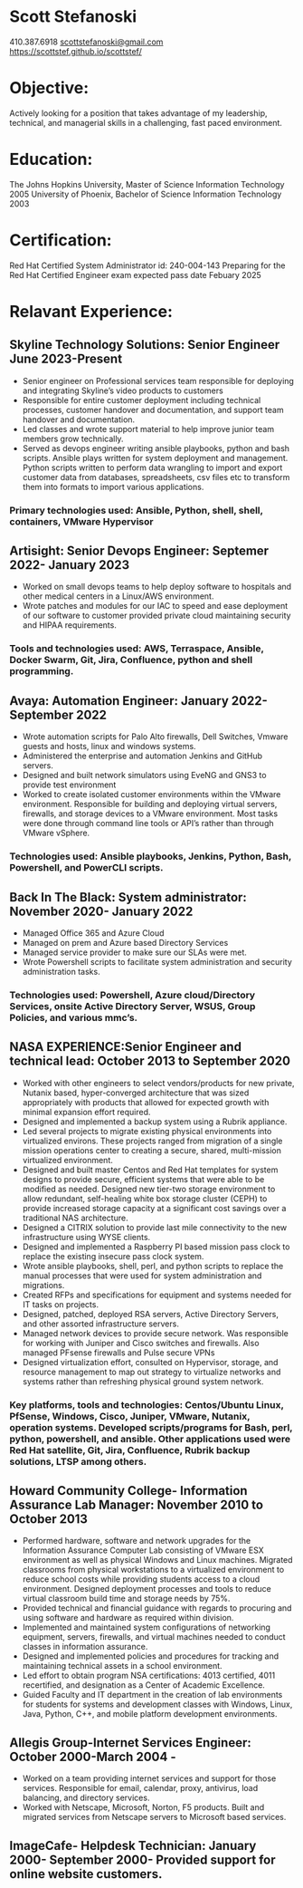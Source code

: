 # Scott Stefanoski
410.387.6918 
scottstefanoski@gmail.com
https://scottstef.github.io/scottstef/

# Objective: 
Actively looking for a position that takes advantage of my leadership, technical, and managerial skills in a challenging, fast paced environment.

# Education:  
The Johns Hopkins University, Master of Science Information Technology 2005
University of Phoenix, Bachelor of Science Information Technology 2003

# Certification: 
Red Hat Certified System Administrator id: 240-004-143
                       Preparing for the Red Hat Certified Engineer exam expected pass date Febuary 2025 

# Relavant Experience:
## Skyline Technology Solutions:  Senior Engineer June 2023-Present
- Senior engineer on Professional services team responsible for deploying and integrating Skyline’s video products to customers
- Responsible for entire customer deployment including technical processes, customer handover and documentation, and support team handover and documentation.
- Led classes and wrote support material to help improve junior team members grow technically.
- Served as devops engineer writing ansible playbooks, python and bash scripts.  Ansible plays written for system deployment and management. Python scripts written to perform data wrangling to import and export customer data from databases, spreadsheets, csv files etc to transform them into formats to import various applications.
### Primary technologies used: Ansible, Python, shell, shell, containers, VMware Hypervisor

## Artisight: Senior Devops Engineer: Septemer 2022- January 2023
- Worked on small devops teams to help deploy software to hospitals and other medical centers in a Linux/AWS environment.
- Wrote patches and modules for our IAC to speed and ease deployment of our software to customer provided private cloud maintaining security and HIPAA requirements.
### Tools and technologies used: AWS, Terraspace, Ansible, Docker Swarm, Git, Jira, Confluence, python and shell programming.

## Avaya: Automation Engineer: January 2022- September 2022
- Wrote automation scripts for Palo Alto firewalls, Dell Switches, Vmware guests and hosts, linux and windows systems.  
- Administered the enterprise and automation Jenkins and GitHub servers.
- Designed and built network simulators using EveNG and GNS3 to provide test environment 
- Worked to create isolated customer environments within the VMware environment.  Responsible for building and deploying virtual servers, firewalls, and storage devices to a VMware environment.  Most tasks were done through command line tools or API’s rather than through VMware vSphere.
### Technologies used: Ansible playbooks, Jenkins, Python, Bash, Powershell, and PowerCLI scripts.

## Back In The Black:  System administrator: November 2020- January 2022
- Managed Office 365 and Azure Cloud
- Managed on prem and Azure based Directory Services
- Managed service provider to make sure our SLAs were met.
- Wrote Powershell scripts to facilitate system administration and security administration tasks.
### Technologies used: Powershell, Azure cloud/Directory Services, onsite Active Directory Server, WSUS, Group Policies, and various mmc’s.

## NASA EXPERIENCE:Senior Engineer and technical lead: October 2013 to September 2020
- Worked with other engineers to select vendors/products for new private, Nutanix based, hyper-converged architecture that was sized appropriately with products that allowed for expected growth with minimal expansion effort required.
- Designed and implemented a backup system using a Rubrik appliance.
- Led several projects to migrate existing physical environments into virtualized environs.  These projects ranged from migration of a single mission operations center to creating a secure, shared, multi-mission virtualized environment.
- Designed and built master Centos and Red Hat templates for system designs to provide secure, efficient systems that were able to be modified as needed.
Designed new tier-two storage environment to allow redundant, self-healing white box storage cluster (CEPH) to provide increased storage capacity at a significant cost savings over a traditional NAS architecture.
- Designed a CITRIX solution to provide last mile connectivity to the new infrastructure using WYSE clients.
- Designed and implemented a Raspberry PI based mission pass clock to replace the existing insecure pass clock system.
- Wrote ansible playbooks, shell, perl, and python scripts to replace the manual processes that were used for system administration and migrations.
- Created RFPs and specifications for equipment and systems needed for IT tasks on projects.  
- Designed, patched, deployed RSA servers, Active Directory Servers, and other assorted infrastructure servers.  
- Managed network devices to provide secure network.  Was responsible for working with Juniper and Cisco switches and firewalls.  Also managed PFsense firewalls and Pulse secure VPNs
- Designed virtualization effort, consulted on Hypervisor, storage, and resource management to map out strategy to virtualize networks and systems rather than refreshing physical ground system network.
### Key platforms, tools and technologies: Centos/Ubuntu Linux, PfSense, Windows, Cisco, Juniper, VMware, Nutanix, operation systems.  Developed scripts/programs for Bash, perl, python, powershell, and ansible.  Other applications used were Red Hat satellite, Git, Jira, Confluence, Rubrik backup solutions, LTSP among others.

## Howard Community College- Information Assurance Lab Manager: November 2010 to October 2013
- Performed hardware, software and network upgrades for the Information Assurance Computer Lab consisting of VMware ESX environment as well as physical Windows and Linux machines.  Migrated classrooms from physical workstations to a virtualized environment to reduce school costs while providing students access to a cloud environment.  Designed deployment processes and tools to reduce virtual classroom build time and storage needs by 75%.  
- Provided technical and financial guidance with regards to procuring and using software and hardware as required within division.
- Implemented and maintained system configurations of networking equipment, servers, firewalls, and virtual machines needed to conduct classes in information assurance.
- Designed and implemented policies and procedures for tracking and maintaining technical assets in a school environment.  
- Led effort to obtain program NSA certifications: 4013 certified, 4011 recertified, and designation as a Center of Academic Excellence.
- Guided Faculty and IT department in the creation of lab environments for students for systems and development classes with Windows, Linux, Java, Python, C++, and mobile platform development environments.

## Allegis Group-Internet Services Engineer: October 2000-March 2004 - 
- Worked on a team providing internet services and support for those services.  Responsible for email, calendar, proxy, antivirus, load balancing,  and directory services. 
- Worked with Netscape, Microsoft, Norton, F5 products.  Built and migrated services from Netscape servers to Microsoft based services.

## ImageCafe- Helpdesk Technician: January 2000- September 2000- Provided support for online website customers.

